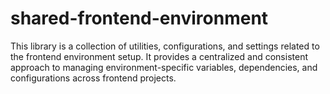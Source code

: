 # shared-frontend-environment

This library is a collection of utilities, configurations, and settings related to the
frontend environment setup. It provides a centralized and consistent approach to managing environment-specific
variables, dependencies, and configurations across frontend projects.
